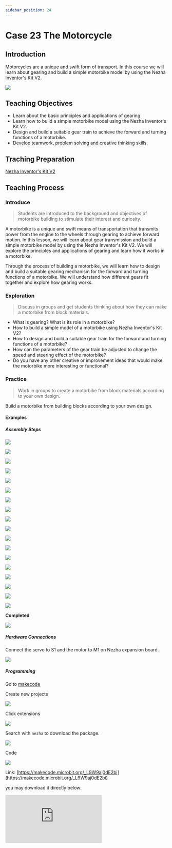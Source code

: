 ```yaml
---
sidebar_position: 24
---
```


# Case 23 The Motorcycle

## Introduction

Motorcycles are a unique and swift form of transport. In this course we will learn about gearing and build a simple motorbike model by using the Nezha Inventor's Kit V2.


![](./images/nezha-inventors-kit-v2-case-23-01.png)


## Teaching Objectives

- Learn about the basic principles and applications of gearing.
- Learn how to build a simple motorbike model using the Nezha Inventor's Kit V2.
- Design and build a suitable gear train to achieve the forward and turning functions of a motorbike.
- Develop teamwork, problem solving and creative thinking skills.


## Traching Preparation

[Nezha Inventor's Kit V2](https://www.elecfreaks.com/nezha-inventor-s-kit-v2-for-micro-bit.html)


## Teaching Process

### Introduce

>Students are introduced to the background and objectives of motorbike building to stimulate their interest and curiosity.

A motorbike is a unique and swift means of transportation that transmits power from the engine to the wheels through gearing to achieve forward motion. In this lesson, we will learn about gear transmission and build a simple motorbike model by using the Nezha Inventor's Kit V2. We will explore the principles and applications of gearing and learn how it works in a motorbike.

Through the process of building a motorbike, we will learn how to design and build a suitable gearing mechanism for the forward and turning functions of a motorbike. We will understand how different gears fit together and explore how gearing works.

### Exploration

>Discuss in groups and get students thinking about how they can make a motorbike from block materials.

- What is gearing? What is its role in a motorbike?
- How to build a simple model of a motorbike using Nezha Inventor's Kit V2?
- How to design and build a suitable gear train for the forward and turning functions of a motorbike?
- How can the parameters of the gear train be adjusted to change the speed and steering effect of the motorbike?
- Do you have any other creative or improvement ideas that would make the motorbike more interesting or functional?

### Practice

>Work in groups to create a motorbike from block materials according to your own design.

Build a motorbike from building blocks according to your own design.

#### Examples

##### Assembly Steps

![](./images/nezha-inventors-kit-v2-step-23-01.png)

![](./images/nezha-inventors-kit-v2-step-23-02.png)

![](./images/nezha-inventors-kit-v2-step-23-03.png)

![](./images/nezha-inventors-kit-v2-step-23-04.png)

![](./images/nezha-inventors-kit-v2-step-23-05.png)

![](./images/nezha-inventors-kit-v2-step-23-06.png)

![](./images/nezha-inventors-kit-v2-step-23-07.png)

![](./images/nezha-inventors-kit-v2-step-23-08.png)

![](./images/nezha-inventors-kit-v2-step-23-09.png)

![](./images/nezha-inventors-kit-v2-step-23-10.png)

![](./images/nezha-inventors-kit-v2-step-23-11.png)

![](./images/nezha-inventors-kit-v2-step-23-12.png)

![](./images/nezha-inventors-kit-v2-step-23-13.png)

![](./images/nezha-inventors-kit-v2-step-23-14.png)

![](./images/nezha-inventors-kit-v2-step-23-15.png)

![](./images/nezha-inventors-kit-v2-step-23-16.png)

![](./images/nezha-inventors-kit-v2-step-23-17.png)

![](./images/nezha-inventors-kit-v2-step-23-18.png)

**Completed**

![](./images/nezha-inventors-kit-v2-case-23-01.png)

##### Hardware Connections

Connect the servo to S1 and the motor to M1 on Nezha expansion board. 

![](./images/nezha-inventors-kit-v2-case-23-02.png)

##### Programming

Go to [makecode](https://makecode.microbit.org/#)

Create new projects

![](./images/nezha-inventors-kit-v2-case-19-03.png)

Click extensions

![](./images/nezha-inventors-kit-v2-case-19-04.png)


Search with `nezha` to download the package.

![](./images/nezha-inventors-kit-v2-case-19-06.png)

Code

![](./images/nezha-inventors-kit-v2-case-23-07.png)


Link: [https://makecode.microbit.org/_L9W9aj0dE2bi](https://makecode.microbit.org/_L9W9aj0dE2bi)

you may download it directly below:

<div
    style={{
        position: 'relative',
        paddingBottom: '60%',
        overflow: 'hidden',
    }}
>
    <iframe
        src="https://makecode.microbit.org/_L9W9aj0dE2bi"
        frameborder="0"
        sandbox="allow-popups allow-forms allow-scripts allow-same-origin"
        style={{
            position: 'absolute',
            width: '100%',
            height: '100%',
        }}
    />
</div>



### Demonstrations

>Present in groups and try to make a remote control motorbike, comparing the results and effectiveness of each group.

#### Result

Press button A on the micro:bit to start the device. 

![](./images/nezha-inventors-kit-v2-case-23.gif)

### Reflection

>Share in groups so that students in each group can share their production process and insights, summarise the problems and solutions they encountered, and evaluate their strengths and weaknesses.
